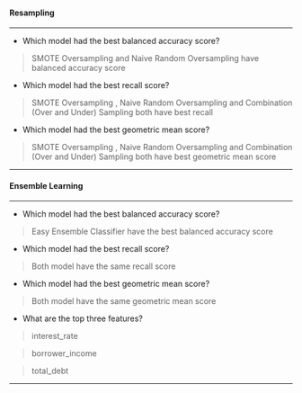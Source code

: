 #### Resampling
----------------

* Which model had the best balanced accuracy score?

> SMOTE Oversampling and  Naive Random Oversampling have  balanced accuracy score

* Which model had the best recall score?

>  SMOTE Oversampling  , Naive Random Oversampling and Combination (Over and Under) Sampling both have best recall

* Which model had the best geometric mean score?

> SMOTE Oversampling  , Naive Random Oversampling and  Combination (Over and Under) Sampling both have best geometric mean score

------------------

#### Ensemble Learning
----------------------


* Which model had the best balanced accuracy score?

> Easy Ensemble Classifier have  the best balanced accuracy score

* Which model had the best recall score?

> Both model have the same recall score

* Which model had the best geometric mean score?

> Both model have the same geometric mean score

* What are the top three features?

> interest_rate

> borrower_income

> total_debt


----------------------